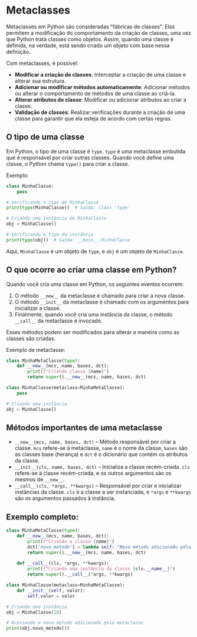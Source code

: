 # Metaclasses
Metaclasses em Python são consideradas "fábricas de classes". Elas permitem a modificação do comportamento da criação de classes, uma vez que Python trata classes como objetos. Assim, quando uma classe é definida, na verdade, está sendo criado um objeto com base nessa definição.

Com metaclasses, é possível:
- **Modificar a criação de classes**: Interceptar a criação de uma classe e alterar sua estrutura.
- **Adicionar ou modificar métodos automaticamente**: Adicionar métodos ou alterar o comportamento de métodos de uma classe ao criá-la.
- **Alterar atributos de classe**: Modificar ou adicionar atributos ao criar a classe.
- **Validação de classes**: Realizar verificações durante a criação de uma classe para garantir que ela esteja de acordo com certas regras.
## O tipo de uma classe
Em Python, o tipo de uma classe é `type`. `type` é uma metaclasse embutida que é responsável por criar outras classes. Quando você define uma classe, o Python chama `type()` para criar a classe.

Exemplo:

```python
class MinhaClasse:
    pass

# Verificando o tipo de MinhaClasse
print(type(MinhaClasse))  # Saída: class 'type'

# Criando uma instância de MinhaClasse
obj = MinhaClasse()

# Verificando o tipo da instância
print(type(obj))  # Saída: __main__.MinhaClasse
```
Aqui, `MinhaClasse` é um objeto de `type`, e `obj` é um objeto de `MinhaClasse`.
## O que ocorre ao criar uma classe em Python?
Quando você cria uma classe em Python, os seguintes eventos ocorrem:
1. O método `__new__` da metaclasse é chamado para criar a nova classe.
2. O método `__init__` da metaclasse é chamado com os argumentos para inicializar a classe.
3. Finalmente, quando você cria uma instância da classe, o método `__call__` da metaclasse é invocado.

Esses métodos podem ser modificados para alterar a maneira como as classes são criadas.

Exemplo de metaclasse:
```python
class MinhaMetaClasse(type):
    def __new__(mcs, name, bases, dct):
        print(f"Criando classe {name}")
        return super().__new__(mcs, name, bases, dct)

class MinhaClasse(metaclass=MinhaMetaClasse):
    pass

# Criando uma instância
obj = MinhaClasse()
```
## Métodos importantes de uma metaclasse
- `__new__(mcs, name, bases, dct)` – Método responsável por criar a classe. `mcs` refere-se à metaclasse, `name` é o nome da classe, `bases` são as classes base (herança) e `dct` é o dicionário que contém os atributos da classe.
- `__init__(cls, name, bases, dct)` – Inicializa a classe recém-criada. `cls` refere-se à classe recém-criada, e os outros argumentos são os mesmos de `__new__`.
- `__call__(cls, *args, **kwargs)` – Responsável por criar e inicializar instâncias da classe. `cls` é a classe a ser instanciada, e `*args` e `**kwargs` são os argumentos passados à instância.
## Exemplo completo:
```python
class MinhaMetaClasse(type):
    def __new__(mcs, name, bases, dct):
        print(f"Criando a classe {name}")
        dct['novo_metodo'] = lambda self: "Novo método adicionado pela metaclasse"
        return super().__new__(mcs, name, bases, dct)
    
    def __call__(cls, *args, **kwargs):
        print(f"Criando uma instância da classe {cls.__name__}")
        return super().__call__(*args, **kwargs)

class MinhaClasse(metaclass=MinhaMetaClasse):
    def __init__(self, valor):
        self.valor = valor

# Criando uma instância
obj = MinhaClasse(10)

# Acessando o novo método adicionado pela metaclasse
print(obj.novo_metodo())
```